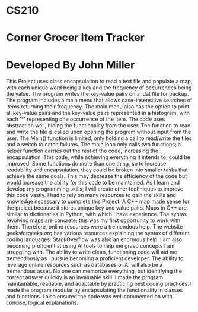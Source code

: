 # CS210
# Corner Grocer Item Tracker
# Developed By John Miller

This Project uses class encapsulation to read a text file and populate a map, with each unique word being a key and the frequency of occurrences being the value.
The program writes the key-value pairs on a .dat file for backup. The program includes a main menu that allows case-insensitive searches of items returning their frequency. The main menu also has the option to print all key-value pairs and the key-value pairs represented in a histogram, with each '*' representing one occurrence of the item.
The code uses abstraction well, hiding the functionality from the user. The function to read and write the file is called upon opening the program without input from the user. The Main() function is limited, only holding a call to read/write the files and a switch to catch failures. The main loop only calls two functions; a helper function carries out the rest of the code, increasing the encapsulation.
This code, while achieving everything it intends to, could be improved. Some functions do more than one thing, so to increase readability and encapsulation, they could be broken into smaller tasks that achieve the same goals. This may decrease the efficiency of the code but would increase the ability for this code to be maintained. As I learn and develop my programming skills, I will create other techniques to improve this code vastly.
I had to rely on many resources to gain the skills and knowledge necessary to complete this Project. A C++ map made sense for the project because it stores unique key and value pairs. Maps in C++ are similar to dictionaries in Python, with which I have experience. The syntax revolving maps are concrete; this was my first opportunity to work with them. Therefore, online resources were a tremendous help. The website geeksforgeeks.org has various resources explaining the syntax of different coding languages. StackOverflow was also an enormous help. I am also becoming proficient at using AI tools to help me grasp concepts I am struggling with.
The ability to write clean, functioning code will aid me tremendously as I pursue becoming a proficient developer. The ability to leverage online resources such as databases or AI will also be a tremendous asset. No one can memorize everything, but identifying the correct answer quickly is an invaluable skill.
I made the program maintainable, readable, and adaptable by practicing best coding practices. I made the program modular by encapsulating the functionality in classes and functions. I also ensured the code was well commented on with concise, logical explanations. 
